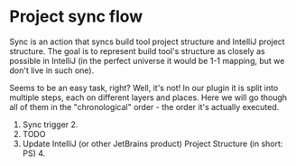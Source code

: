# Project sync flow

Sync is an action that syncs build tool project structure and IntelliJ project structure. The goal is to represent build tool's structure as closely as possible in IntelliJ (in the perfect universe it would be 1-1 mapping, but we don't live in such one).

Seems to be an easy task, right? Well, it's not! In our plugin it is split into multiple steps, each on different layers and places. Here we will go though all of them in the "chronological" order - the order it's actually executed.

1. Sync trigger
   2. 
2. TODO
3. Update IntelliJ (or other JetBrains product) Project Structure (in short: PS)
   4. 